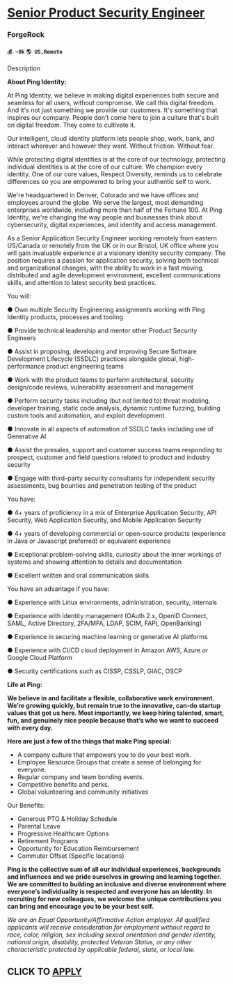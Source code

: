 # [Senior Product Security Engineer](https://www.remotewlb.com/apply/senior-product-security-engineer-78670)  
### ForgeRock  
#### `💰 ~0k` `🌎 US,Remote`  

Description

**About Ping Identity:**

At Ping Identity, we believe in making digital experiences both secure and seamless for all users, without compromise. We call this digital freedom. And it's not just something we provide our customers. It's something that inspires our company. People don't come here to join a culture that's built on digital freedom. They come to cultivate it.

Our intelligent, cloud identity platform lets people shop, work, bank, and interact wherever and however they want. Without friction. Without fear.

While protecting digital identities is at the core of our technology, protecting individual identities is at the core of our culture. We champion every identity. One of our core values, Respect Diversity, reminds us to celebrate differences so you are empowered to bring your authentic self to work.

We're headquartered in Denver, Colorado and we have offices and employees around the globe. We serve the largest, most demanding enterprises worldwide, including more than half of the Fortune 100. At Ping Identity, we're changing the way people and businesses think about cybersecurity, digital experiences, and identity and access management.

As a Senior Application Security Engineer working remotely from eastern US/Canada or remotely from the UK or in our Bristol, UK office where you will gain invaluable experience at a visionary identity security company. The position requires a passion for application security, solving both technical and organizational changes, with the ability to work in a fast moving, distributed and agile development environment, excellent communications skills, and attention to latest security best practices.

You will:

● Own multiple Security Engineering assignments working with Ping Identity products, processes and tooling

● Provide technical leadership and mentor other Product Security Engineers

● Assist in proposing, developing and improving Secure Software Development Lifecycle (SSDLC) practices alongside global, high-performance product engineering teams

● Work with the product teams to perform architectural, security design/code reviews, vulnerability assessment and management

● Perform security tasks including (but not limited to) threat modeling, developer training, static code analysis, dynamic runtime fuzzing, building custom tools and automation, and exploit development.

● Innovate in all aspects of automation of SSDLC tasks including use of Generative AI

● Assist the presales, support and customer success teams responding to prospect, customer and field questions related to product and industry security

● Engage with third-party security consultants for independent security assessments, bug bounties and penetration testing of the product

You have:

● 4+ years of proficiency in a mix of Enterprise Application Security, API Security, Web Application Security, and Mobile Application Security

● 4+ years of developing commercial or open-source products (experience in Java or Javascript preferred) or equivalent experience

● Exceptional problem-solving skills, curiosity about the inner workings of systems and showing attention to details and documentation

● Excellent written and oral communication skills

You have an advantage if you have:

● Experience with Linux environments, administration, security, internals

● Experience with identity management (OAuth 2.x, OpenID Connect, SAML, Active Directory, 2FA/MFA, LDAP, SCIM, FAPI, OpenBanking)

● Experience in securing machine learning or generative AI platforms

● Experience with CI/CD cloud deployment in Amazon AWS, Azure or Google Cloud Platform

● Security certifications such as CISSP, CSSLP, GIAC, OSCP

**Life at Ping:**

 **We believe in and facilitate a flexible, collaborative work environment. We’re growing quickly, but remain true to the innovative, can-do startup values that got us here. Most importantly, we keep hiring talented, smart, fun, and genuinely nice people because that’s who we want to succeed with every day.**

 **Here are just a few of the things that make Ping special:**

  * A company culture that empowers you to do your best work.
  * Employee Resource Groups that create a sense of belonging for everyone.
  * Regular company and team bonding events.
  * Competitive benefits and perks.
  * Global volunteering and community initiatives

Our Benefits:

  * Generous PTO & Holiday Schedule 
  * Parental Leave
  * Progressive Healthcare Options
  * Retirement Programs
  * Opportunity for Education Reimbursement 
  * Commuter Offset (Specific locations) 

**Ping is the collective sum of all our individual experiences, backgrounds and influences and we pride ourselves in growing and learning together. We are committed to building an inclusive and diverse environment where everyone’s individuality is respected and everyone has an Identity. In recruiting for new colleagues, we welcome the unique contributions you can bring and encourage you to be your best self.**

 _We are an Equal Opportunity/Affirmative Action employer. All qualified applicants will receive consideration for employment without regard to race, color, religion, sex including sexual orientation and gender identity, national origin, disability, protected Veteran Status, or any other characteristic protected by applicable federal, state, or local law._

  
## CLICK TO [APPLY](https://www.remotewlb.com/apply/senior-product-security-engineer-78670)

